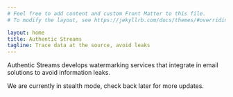 ```yaml
---
# Feel free to add content and custom Front Matter to this file.
# To modify the layout, see https://jekyllrb.com/docs/themes/#overriding-theme-defaults

layout: home
title: Authentic Streams
tagline: Trace data at the source, avoid leaks
---
```


Authentic Streams develops watermarking services that integrate in email solutions to avoid information leaks.

We are currently in stealth mode, check back later for more updates.